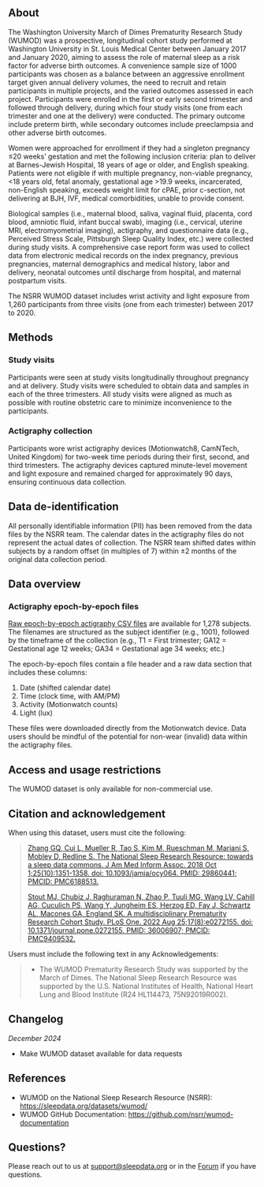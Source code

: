## About

The Washington University March of Dimes Prematurity Research Study (WUMOD) was a prospective, longitudinal cohort study performed at Washington University in St. Louis Medical Center between January 2017 and January 2020, aiming to assess the role of maternal sleep as a risk factor for adverse birth outcomes. A convenience sample size of 1000 participants was chosen as a balance between an aggressive enrollment target given annual delivery volumes, the need to recruit and retain participants in multiple projects, and the varied outcomes assessed in each project. Participants were enrolled in the first or early second trimester and followed through delivery, during which four study visits (one from each trimester and one at the delivery) were conducted. The primary outcome include preterm birth, while secondary outcomes include preeclampsia and other adverse birth outcomes. 

Women were approached for enrollment if they had a singleton pregnancy ≤20 weeks’ gestation and met the following inclusion criteria: plan to deliver at Barnes-Jewish Hospital, 18 years of age or older, and English speaking. Patients were not eligible if with multiple pregnancy, non-viable pregnancy, <18 years old, fetal anomaly, gestational age >19.9 weeks, incarcerated, non-English speaking, exceeds weight limit for cPAE, prior c-section, not delivering at BJH, IVF, medical comorbidities, unable to provide consent.
 
Biological samples (i.e., maternal blood, saliva, vaginal fluid, placenta, cord blood, amniotic fluid, infant buccal swab), imaging (i.e., cervical, uterine MRI, electromyometrial imaging), actigraphy, and questionnaire data (e.g., Perceived Stress Scale, Pittsburgh Sleep Quality Index, etc.) were collected during study visits. A comprehensive case report form was used to collect data from electronic medical records on the index pregnancy, previous pregnancies, maternal demographics and medical history, labor and delivery, neonatal outcomes until discharge from hospital, and maternal postpartum visits. 

The NSRR WUMOD dataset includes wrist activity and light exposure from 1,260 participants from three visits (one from each trimester) between 2017 to 2020.

## Methods

### Study visits

Participants were seen at study visits longitudinally throughout pregnancy and at delivery. Study visits were scheduled to obtain data and samples in each of the three trimesters. All study visits were aligned as much as possible with routine obstetric care to minimize inconvenience to the participants.

### Actigraphy collection

Participants wore wrist actigraphy devices (Motionwatch8, CamNTech, United Kingdom) for two-week time periods during their first, second, and third trimesters. The actigraphy devices captured minute-level movement and light exposure and remained charged for approximately 90 days, ensuring continuous data collection.

## Data de-identification

All personally identifiable information (PII) has been removed from the data files by the NSRR team. The calendar dates in the actigraphy files do not represent the actual dates of collection. The NSRR team shifted dates within subjects by a random offset (in multiples of 7) within ±2 months of the original data collection period.

## Data overview

### Actigraphy epoch-by-epoch files

[Raw epoch-by-epoch actigraphy CSV files](:files_path:/actigraphy) are available for 1,278 subjects. The filenames are structured as the subject identifier (e.g., 1001), followed by the timeframe of the collection (e.g., T1 = First trimester; GA12 = Gestational age 12 weeks; GA34 = Gestational age 34 weeks; etc.)

The epoch-by-epoch files contain a file header and a raw data section that includes these columns:

1. Date (shifted calendar date)
2. Time (clock time, with AM/PM)
3. Activity (Motionwatch counts)
4. Light (lux)

These files were downloaded directly from the Motionwatch device. Data users should be mindful of the potential for non-wear (invalid) data within the actigraphy files.

## Access and usage restrictions

The WUMOD dataset is only available for non-commercial use.

## Citation and acknowledgement

When using this dataset, users must cite the following:

> [Zhang GQ, Cui L, Mueller R, Tao S, Kim M, Rueschman M, Mariani S, Mobley D, Redline S. The National Sleep Research Resource: towards a sleep data commons. J Am Med Inform Assoc. 2018 Oct 1;25(10):1351-1358. doi: 10.1093/jamia/ocy064. PMID: 29860441; PMCID: PMC6188513.](https://pubmed.ncbi.nlm.nih.gov/29860441/)
> 
> [Stout MJ, Chubiz J, Raghuraman N, Zhao P, Tuuli MG, Wang LV, Cahill AG, Cuculich PS, Wang Y, Jungheim ES, Herzog ED, Fay J, Schwartz AL, Macones GA, England SK. A multidisciplinary Prematurity Research Cohort Study. PLoS One. 2022 Aug 25;17(8):e0272155. doi: 10.1371/journal.pone.0272155. PMID: 36006907; PMCID: PMC9409532.](https://pmc.ncbi.nlm.nih.gov/articles/PMC9409532/)

Users must include the following text in any Acknowledgements:

> - The WUMOD Prematurity Research Study was supported by the March of Dimes. The National Sleep Research Resource was supported by the U.S. National Institutes of Health, National Heart Lung and Blood Institute (R24 HL114473, 75N92019R002).

## Changelog

*December 2024*

- Make WUMOD dataset available for data requests

## References

- WUMOD on the National Sleep Research Resource (NSRR): https://sleepdata.org/datasets/wumod/
- WUMOD GitHub Documentation: https://github.com/nsrr/wumod-documentation

## Questions?

Please reach out to us at support@sleepdata.org or in the [Forum](https://sleepdata.org/forum) if you have questions.
